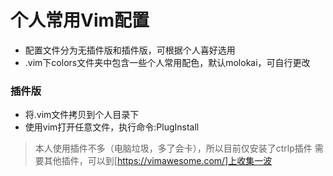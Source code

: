 # 个人常用Vim配置

- 配置文件分为无插件版和插件版，可根据个人喜好选用
- .vim下colors文件夹中包含一些个人常用配色，默认molokai，可自行更改

### 插件版
- 将.vim文件拷贝到个人目录下
- 使用vim打开任意文件，执行命令:PlugInstall
> 本人使用插件不多（电脑垃圾，多了会卡），所以目前仅安装了ctrlp插件
> 需要其他插件，可以到[https://vimawesome.com/]上收集一波
